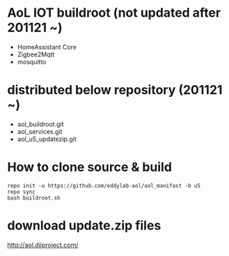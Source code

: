 # AoL IOT buildroot (not updated after 201121 ~)

- HomeAssistant Core
- Zigbee2Mqtt
- mosquitto

# distributed below repository (201121 ~)

- aol_buildroot.git
- aol_services.git
- aol_u5_updatezip.git

# How to clone source & build

```
repo init -u https://github.com/eddylab-aol/aol_manifast -b u5
repo sync
bash buildroot.sh
```

# download update.zip files

http://aol.djjproject.com/
